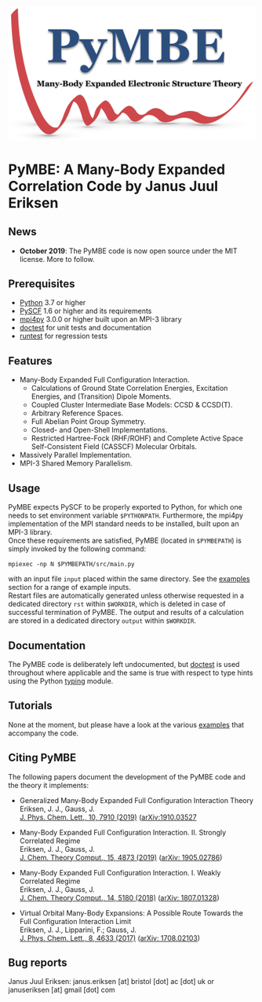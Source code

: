 ![](logo/pymbe_logo.png "PyMBE")

PyMBE: A Many-Body Expanded Correlation Code by Janus Juul Eriksen 
==================================================================

News
----

* **October 2019**: The PyMBE code is now open source under the MIT license. More to follow.


Prerequisites
-------------

* [Python](https://www.python.org/) 3.7 or higher
* [PySCF](https://pyscf.github.io/) 1.6 or higher and its requirements
* [mpi4py](https://mpi4py.readthedocs.io/en/stable/) 3.0.0 or higher built upon an MPI-3 library
* [doctest](https://docs.python.org/3/library/doctest.html) for unit tests and documentation
* [runtest](https://github.com/bast/runtest) for regression tests


Features
--------

* Many-Body Expanded Full Configuration Interaction.
    - Calculations of Ground State Correlation Energies, Excitation Energies, and (Transition) Dipole Moments.
    - Coupled Cluster Intermediate Base Models: CCSD & CCSD(T).
    - Arbitrary Reference Spaces.
    - Full Abelian Point Group Symmetry.
    - Closed- and Open-Shell Implementations.
    - Restricted Hartree-Fock (RHF/ROHF) and Complete Active Space Self-Consistent Field (CASSCF) Molecular Orbitals.
* Massively Parallel Implementation.
* MPI-3 Shared Memory Parallelism.


Usage
-----

PyMBE expects PySCF to be properly exported to Python, for which one needs to set environment variable `$PYTHONPATH`. Furthermore, the mpi4py implementation of the MPI standard needs to be installed, built upon an MPI-3 library.\
Once these requirements are satisfied, PyMBE (located in `$PYMBEPATH`) is simply invoked by the following command:

```
mpiexec -np N $PYMBEPATH/src/main.py
```

with an input file `input` placed within the same directory. See the [examples](examples/) section for a range of example inputs.\
Restart files are automatically generated unless otherwise requested in a dedicated directory `rst` within `$WORKDIR`, 
which is deleted in case of successful termination of PyMBE. 
The output and results of a calculation are stored in a dedicated directory `output` within `$WORKDIR`.

Documentation
-------------

The PyMBE code is deliberately left undocumented, but [doctest](https://docs.python.org/2/library/doctest.html) is used throughout where applicable and the same is true with respect to type hints using the Python [typing](https://docs.python.org/3/library/typing.html) module.


Tutorials
---------

None at the moment, but please have a look at the various [examples](examples/) that accompany the code.


Citing PyMBE
------------

The following papers document the development of the PyMBE code and the theory it implements:

* Generalized Many-Body Expanded Full Configuration Interaction Theory\
Eriksen, J. J., Gauss, J.\
[J. Phys. Chem. Lett., 10, 7910 (2019)](https://pubs.acs.org/doi/abs/10.1021/acs.jpclett.9b02968) ([arXiv:1910.03527](https://arxiv.org/abs/1910.03527)

* Many-Body Expanded Full Configuration Interaction. II. Strongly Correlated Regime\
Eriksen, J. J., Gauss, J.\
[J. Chem. Theory Comput., 15, 4873 (2019)](https://pubs.acs.org/doi/10.1021/acs.jctc.9b00456) ([arXiv: 1905.02786](https://arxiv.org/abs/1905.02786))

* Many-Body Expanded Full Configuration Interaction. I. Weakly Correlated Regime\
Eriksen, J. J., Gauss, J.\
[J. Chem. Theory Comput., 14, 5180 (2018)](https://pubs.acs.org/doi/10.1021/acs.jctc.8b00680) ([arXiv: 1807.01328](https://arxiv.org/abs/1807.01328))

* Virtual Orbital Many-Body Expansions: A Possible Route Towards the Full Configuration Interaction Limit\
Eriksen, J. J., Lipparini, F.; Gauss, J.\
[J. Phys. Chem. Lett., 8, 4633 (2017)](https://pubs.acs.org/doi/10.1021/acs.jpclett.7b02075) ([arXiv: 1708.02103](https://arxiv.org/abs/1708.02103))

Bug reports
-----------

Janus Juul Eriksen: janus.eriksen [at] bristol [dot] ac [dot] uk or januseriksen [at] gmail [dot] com

